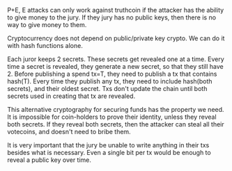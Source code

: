 P+E, E attacks can only work against truthcoin if the attacker has the ability to give money to the jury. If they jury has no public keys, then there is no way to give money to them.

Cryptocurrency does not depend on public/private key crypto. We can do it with hash functions alone. 

Each juror keeps 2 secrets. These secrets get revealed one at a time. Every time a secret is revealed, they generate a new secret, so that they still have 2.
Before publishing a spend tx=T, they need to publish a tx that contains hash(T).
Every time they publish any tx, they need to include hash(both secrets), and their oldest secret. Txs don't update the chain until both secrets used in creating that tx are revealed.

This alternative cryptography for securing funds has the property we need. It is impossible for coin-holders to prove their identity, unless they reveal both secrets. If they reveal both secrets, then the attacker can steal all their votecoins, and doesn't need to bribe them.

It is very important that the jury be unable to write anything in their txs besides what is necessary. Even a single bit per tx would be enough to reveal a public key over time.